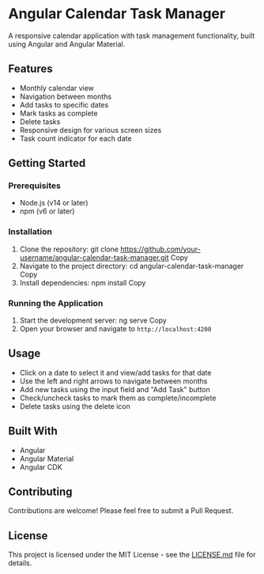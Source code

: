 # Angular Calendar Task Manager

A responsive calendar application with task management functionality, built using Angular and Angular Material.

## Features

- Monthly calendar view
- Navigation between months
- Add tasks to specific dates
- Mark tasks as complete
- Delete tasks
- Responsive design for various screen sizes
- Task count indicator for each date

## Getting Started

### Prerequisites

- Node.js (v14 or later)
- npm (v6 or later)

### Installation

1. Clone the repository:
git clone https://github.com/your-username/angular-calendar-task-manager.git
Copy
2. Navigate to the project directory:
cd angular-calendar-task-manager
Copy
3. Install dependencies:
npm install
Copy
### Running the Application

1. Start the development server:
ng serve
Copy
2. Open your browser and navigate to `http://localhost:4200`

## Usage

- Click on a date to select it and view/add tasks for that date
- Use the left and right arrows to navigate between months
- Add new tasks using the input field and "Add Task" button
- Check/uncheck tasks to mark them as complete/incomplete
- Delete tasks using the delete icon

## Built With

- Angular
- Angular Material
- Angular CDK

## Contributing

Contributions are welcome! Please feel free to submit a Pull Request.

## License

This project is licensed under the MIT License - see the [LICENSE.md](LICENSE.md) file for details.